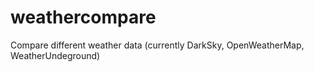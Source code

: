 # weathercompare
Compare different weather data (currently DarkSky, OpenWeatherMap, WeatherUndeground)

